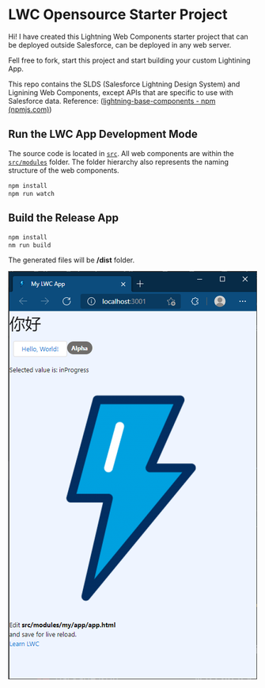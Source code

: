 # LWC Opensource Starter Project

Hi! I have created this Lightning Web Components starter project that can be deployed outside Salesforce, can be deployed in any web server. 

Fell free to fork, start this project and start building your custom Lightining App.


This repo contains the SLDS (Salesforce Lightning Design System) and Lignining Web Components, except APIs that are specific to use with Salesforce data.
Reference: ([lightning-base-components - npm (npmjs.com)](https://www.npmjs.com/package/lightning-base-components))

## Run the LWC App Development Mode

The source code is located in [`src`](./src).
All web components are within the [`src/modules`](./src/modules) folder. The folder hierarchy also represents the naming structure of the web components.

```console
npm install
npm run watch
```


## Build the Release App
```console
npm install
nm run build
```
The generated files will be **/dist** folder.



![Drag Racing](lwc-openosource.PNG)
